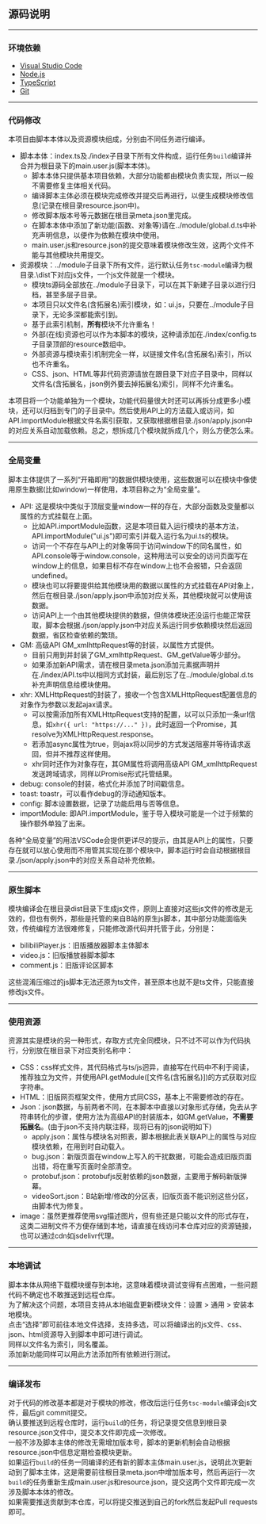 ## 源码说明
---
### 环境依赖
- [Visual Studio Code](https://code.visualstudio.com/)
- [Node.js](https://nodejs.org/)
- [TypeScript](https://www.typescriptlang.org/)
- [Git](https://git-scm.com/)

---
### 代码修改
本项目由脚本本体以及资源模块组成，分别由不同任务进行编译。
   - 脚本本体：index.ts及./index子目录下所有文件构成，运行任务`build`编译并合并为根目录下的main.user.js(脚本本体)。
      - 脚本本体只提供基本项目依赖，大部分功能都由模块负责实现，所以一般不需要修复主体相关代码。
      - 编译脚本主体必须在模块完成修改并提交后再进行，以便生成模块修改信息(记录在根目录resource.json中)。
      - 修改脚本版本号等元数据在根目录meta.json里完成。
      - 在脚本本体中添加了新功能(函数、对象等)请在../module/global.d.ts中补充声明信息，以便作为依赖在模块中使用。
      - main.user.js和resource.json的提交意味着模块修改生效，这两个文件不能与其他模块共用提交。
   - 资源模块：../module子目录下所有文件，运行默认任务`tsc-module`编译为根目录.\dist下对应js文件，一个js文件就是一个模块。
      - 模块ts源码全部放在../module子目录下，可以在其下新建子目录以进行归档，甚至多层子目录。
      - 本项目只以文件名(含拓展名)索引模块，如：ui.js，只要在../module子目录下，无论多深都能索引到。
      - 基于此索引机制，**所有**模块不允许重名！
      - 外部(在线)资源也可以作为本脚本的模块，这种请添加在./index/config.ts子目录顶部的resource数组中。
      - 外部资源与模块索引机制完全一样，以链接文件名(含拓展名)索引，所以也不许重名。
      - CSS、json、HTML等非代码资源请放在跟目录下对应子目录中，同样以文件名(含拓展名，json例外要去掉拓展名)索引，同样不允许重名。

本项目将一个功能单独为一个模块，功能代码量很大时还可以再拆分成更多小模块，还可以归档到专门的子目录中。然后使用API上的方法载入或访问，如API.importModule根据文件名索引获取，又获取根据根目录./json/apply.json中的对应关系自动加载依赖。总之，想拆成几个模块就拆成几个，则么方便怎么来。

---
### 全局变量
脚本主体提供了一系列“开箱即用”的数据供模块使用，这些数据可以在模块中像使用原生数据(比如window)一样使用，本项目称之为“全局变量”。
- API: 这是模块中类似于顶层变量window一样的存在，大部分函数及变量都以属性的方式挂载在上面。
   - 比如API.importModule函数，这是本项目载入运行模块的基本方法，API.importModule("ui.js")即可索引并载入运行名为ui.ts的模块。
   - 访问一个不存在与API上的对象等同于访问window下的同名属性，如API.console等于window.console，这种用法可以安全的访问页面写在window上的信息，如果目标不存在window上也不会报错，只会返回undefined。
   - 模块也可以将要提供给其他模块用的数据以属性的方式挂载在API对象上，然后在根目录./json/apply.json中添加对应关系，其他模块就可以使用该数据。
   - 访问API上一个由其他模块提供的数据，但供体模块还没运行也能正常获取，脚本会根据./json/apply.json中对应关系运行同步依赖模块然后返回数据，省区检查依赖的繁琐。
- GM: 高级API GM_xmlhttpRequest等的封装，以属性方式提供。
   - 目前只用到并封装了GM_xmlhttpRequest、GM_getValue等少部分。
   - 如果添加新API需求，请在根目录meta.json添加元素据声明并在./index/API.ts中以相同方式封装，最后别忘了在../module/global.d.ts补充声明信息给模块使用。
- xhr: XMLHttpRequest的封装了，接收一个包含XMLHttpRequest配置信息的对象作为参数以发起ajax请求。
   - 可以按需添加所有XMLHttpRequest支持的配置，以可以只添加一条url信息，如`xhr({ url: "https://..." })`，此时返回一个Promise，其resolve为XMLHttpRequest.response。
   - 若添加async属性为true，则ajax将以同步的方式发送阻塞并等待请求返回，但并不推荐这样使用。
   - xhr同时还作为对象存在，其GM属性将调用高级API GM_xmlhttpRequest发送跨域请求，同样以Promise形式托管结果。
- debug: console的封装，格式化并添加了时间戳信息。
- toast: toastr，可以看作debug的浮动通知版本。
- config: 脚本设置数据，记录了功能启用与否等信息。
- importModule: 即API.importModule，鉴于导入模块可能是一个过于频繁的操作额外单独了出来。

各种“全局变量”的用法VSCode会提供更详尽的提示，由其是API上的属性，只要存在就可以放心使用而不用管其实现在那个模块中，脚本运行时会自动根据根目录./json/apply.json中的对应关系自动补充依赖。

---
### 原生脚本
模块编译会在根目录dist目录下生成js文件，原则上直接对这些js文件的修改是无效的，但也有例外，那些是托管的来自B站的原生js脚本，其中部分功能面临失效，传统编程方法很难修复，只能修改源代码并托管于此，分别是：
- bilibiliPlayer.js：旧版播放器脚本主体脚本
- video.js：旧版播放器脚本脚本
- comment.js：旧版评论区脚本

这些混淆压缩过的js脚本无法还原为ts文件，甚至原本也就不是ts文件，只能直接修改js文件。

---
### 使用资源
资源其实是模块的另一种形式，存取方式完全同模块，只不过不可以作为代码执行，分别放在根目录下对应类别名称中：
- CSS：css样式文件，其代码格式与ts/js迥异，直接写在代码中不利于阅读，推荐独立为文件，并使用API.getModule([文件名(含拓展名)])的方式获取对应字符串。
- HTML：旧版网页框架文件，使用方式同CSS，基本上不需要修改的存在。
- Json：json数据，与前两者不同，在本脚本中直接以对象形式存储，免去从字符串转化的步骤，使用方法为高级API的封装版本，如GM.getValue，**不需要拓展名**。(由于json不支持内联注释，现将已有的json说明如下)
   - apply.json：属性与模块名对照表，脚本根据此表关联API上的属性与对应模块依赖，在用到时自动载入。
   - bug.json：新版页面在window上写入的干扰数据，可能会造成旧版页面出错，将在重写页面时全部清空。
   - protobuf.json：protobufjs反射依赖的json数据，主要用于解码新版弹幕。
   - videoSort.json：B站新增/修改的分区表，旧版页面不能识别这些分区，由脚本代为修复。
- image：虽然更推荐使用svg描述图片，但有些还是只能以文件的形式存在，这类二进制文件不方便存储到本地，请直接在线访问本仓库对应的资源链接，也可以通过cdn如jsdelivr代理。

---
### 本地调试
脚本本体从网络下载模块缓存到本地，这意味着模块调试变得有点困难，一些问题代码不确定也不敢推送到远程仓库。  
为了解决这个问题，本项目支持从本地磁盘更新模块文件：设置 > 通用 > 安装本地模块。  
点击“选择”即可前往本地文件选择，支持多选，可以将编译出的js文件、css、json、html资源导入到脚本中即可进行调试。  
同样以文件名为索引，同名覆盖。  
添加新功能同样可以用此方法添加所有依赖进行测试。

---
### 编译发布
对于代码的修改基本都是对于模块的修改，修改后运行任务`tsc-module`编译会js文件，最后git commit提交。  
确认要推送到远程仓库时，运行`build`的任务，将记录提交信息到根目录resource.json文件中，提交本文件即完成一次修改。  
一般不涉及脚本主体的修改无需增加版本号，脚本的更新机制会自动根据resource.json中信息定期检查模块更新。  
如果运行`build`的任务一同编译的还有新的脚本主体main.user.js，说明此次更新动到了脚本主体，这是需要前往根目录meta.json中增加版本号，然后再运行一次`build`的任务重新生成main.user.js和resource.json，提交这两个文件即完成一次涉及脚本本体的修改。  
如果需要推送贡献到本仓库，可以将提交推送到自己的fork然后发起Pull requests即可。
